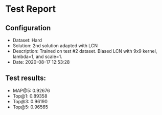# Test Report

## Configuration

 - Dataset: Hard
 - Solution: 2nd solution adapted with LCN
 - Description: Trained on test #2 dataset. Biased LCN with 9x9 kernel, lambda=1, and scale=1.
 - Date: 2020-08-17 12:53:28

## Test results: 

 - MAP@5:    0.92676
 - Top@1:    0.89358
 - Top@3:    0.96190
 - Top@5:    0.96565

